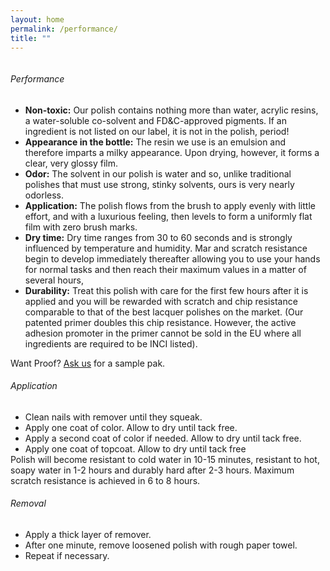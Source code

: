 ```yaml
---
layout: home
permalink: /performance/
title: ""
---
```


<figure style="width: 225px" class="align-right">
  <img src="{{ site.url }}{{ site.baseurl }}/assets/images/pinkbottle.png" alt="">
</figure>

<h6>Performance</h6>
<ul>
<li>
<b>Non-toxic:</b> Our polish contains nothing more than water, acrylic resins, a water-soluble co-solvent and FD&C-approved pigments. If an ingredient is not listed on our label, it is not in the polish, period!
</li>
<li>
<b>Appearance in the bottle:</b> The resin we use is an emulsion and therefore imparts a milky appearance. Upon drying, however, it forms a clear, very glossy film.
</li>
<li>
<b>Odor:</b> The solvent in our polish is water and so, unlike traditional polishes that must use strong, stinky solvents, ours is very nearly odorless.
</li>
<li>
<b>Application:</b> The polish flows from the brush to apply evenly with little effort, and with a luxurious feeling, then levels to form a uniformly flat film with zero brush marks.
</li>
<li>
<b>Dry time:</b> Dry time ranges from 30 to 60 seconds and is strongly influenced by temperature and humidity. Mar and scratch resistance begin to develop immediately thereafter allowing you to use your hands for normal tasks and then reach their maximum values in a matter of several hours,
</li>
<li>
<b>Durability:</b> Treat this polish with care for the first few hours after it is applied and you will be rewarded with scratch and chip resistance comparable to that of the best lacquer polishes on the market.
(Our patented primer doubles this chip resistance. However, the active adhesion promoter in the primer cannot be sold in the EU where all ingredients are required to be INCI listed).
</li>
</ul>
Want Proof? <a href="mailto:npolston@madriverscience.com">Ask us</a> for a sample pak.

<h6>Application</h6>
<ul style="margin:0">
<li style="margin:0">
Clean nails with remover until they squeak.
</li>
<li style="margin:0">
Apply one coat of color. Allow to dry until tack free.
</li>
<li style="margin:0">
Apply a second coat of color if needed. Allow to dry until tack free.
</li>
<li style="margin:0">
Apply one coat of topcoat. Allow to dry until tack free
</li>
</ul>
Polish will become resistant to cold water in 10-15 minutes, resistant to
hot, soapy water in 1-2 hours and durably hard after 2-3 hours. Maximum
scratch resistance is achieved in 6 to 8 hours.
<h6>Removal</h6>
<ul style="margin:0">
<li style="margin:0">
Apply a thick layer of remover.
</li>
<li style="margin:0">
After one minute, remove loosened polish with rough paper towel.
</li>
<li style="margin:0">
Repeat if necessary.
</li>
</ul>

